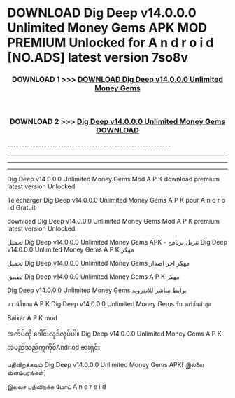 # DOWNLOAD Dig Deep v14.0.0.0 Unlimited Money Gems  APK MOD PREMIUM Unlocked for A n d r o i d [NO.ADS] latest version 7so8v 



<div align="center">

<h3>DOWNLOAD 1 >>> <a href="https://getmod2.web.app/?judul=Dig Deep v14.0.0.0 Unlimited Money Gems ">DOWNLOAD Dig Deep v14.0.0.0 Unlimited Money Gems </a></h3><br>

<h3>DOWNLOAD 2 >>> <a href="https://getmod2.web.app/?judul=Dig Deep v14.0.0.0 Unlimited Money Gems ">Dig Deep v14.0.0.0 Unlimited Money Gems  DOWNLOAD </a></h3>

</div>
----------------------------------------------------------

----------------------------------------------------------

----------------------------------------------------------

----------------------------------------------------------

Dig Deep v14.0.0.0 Unlimited Money Gems  Mod A P K download premium latest version Unlocked

Télécharger Dig Deep v14.0.0.0 Unlimited Money Gems  A P K pour A n d r o i d Gratuit

download Dig Deep v14.0.0.0 Unlimited Money Gems  Mod A P K premium latest version Unlocked

تحميل Dig Deep v14.0.0.0 Unlimited Money Gems  APK - تنزيل برنامج Dig Deep v14.0.0.0 Unlimited Money Gems  A P K مهكر

تحميل Dig Deep v14.0.0.0 Unlimited Money Gems  مهكر اخر اصدار

تطبيق Dig Deep v14.0.0.0 Unlimited Money Gems  A P K مهكر

Dig Deep v14.0.0.0 Unlimited Money Gems  برابط مباشر للاندرويد

ดาวน์โหลด A P K Dig Deep v14.0.0.0 Unlimited Money Gems  รับเวอร์ชันล่าสุด

Baixar A P K mod

အက်ပ်ကို ဒေါင်းလုဒ်လုပ်ပါ။ Dig Deep v14.0.0.0 Unlimited Money Gems  A P K အမည်သည်ကူကိုင်Andriod ဗားရှင်း

பதிவிறக்கவும் Dig Deep v14.0.0.0 Unlimited Money Gems  APK[ இல்லை விளம்பரங்கள்] 
 
இலவச பதிவிறக்க மோட் A n d r o i d



